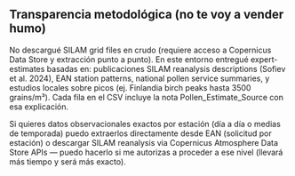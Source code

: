 ## Transparencia metodológica (no te voy a vender humo)

No descargué SILAM grid files en crudo (requiere acceso a Copernicus Data Store y extracción punto a punto). En este entorno entregué expert-estimates basadas en: publicaciones SILAM reanalysis descriptions (Sofiev et al. 2024), EAN station patterns, national pollen service summaries, y estudios locales sobre picos (ej. Finlandia birch peaks hasta 3500 grains/m³). Cada fila en el CSV incluye la nota Pollen_Estimate_Source con esa explicación.

Si quieres datos observacionales exactos por estación (día a día o medias de temporada) puedo extraerlos directamente desde EAN (solicitud por estación) o descargar SILAM reanalysis via Copernicus Atmosphere Data Store APIs — puedo hacerlo si me autorizas a proceder a ese nivel (llevará más tiempo y será más exacto).


